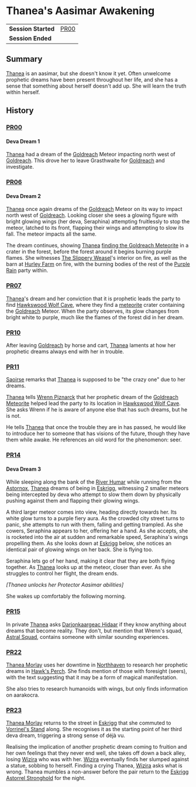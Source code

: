# Thanea's Aasimar Awakening

|||
| --- | --- |
| **Session Started** | [PR00](../sessions/PR00.md) | storyline.2
| **Session Ended** | |

## Summary

[Thanea](../../../astarus/people/thanea.md) is an aasimar, but she doesn't know it yet. Often unwelcome prophetic dreams have been present throughout her life, and she has a sense that something about herself doesn't add up. She will learn the truth within herself.

## History

### [PR00](../sessions/PR00.md)

#### Deva Dream 1

[Thanea](../../../astarus/people/thanea.md) had a dream of the [Goldreach](../civilisations/kingdom-of-astor/SETTLEMENTS/GOLDREACH/README.md) Meteor impacting north west of [Goldreach](../civilisations/kingdom-of-astor/SETTLEMENTS/GOLDREACH/README.md). This drove her to leave Grasthwaite for [Goldreach](../civilisations/kingdom-of-astor/SETTLEMENTS/GOLDREACH/README.md) and investigate.

### [PR06](../sessions/PR06.md)

#### Deva Dream 2

[Thanea](../../../astarus/people/thanea.md) once again dreams of the [Goldreach](../civilisations/kingdom-of-astor/SETTLEMENTS/GOLDREACH/README.md) Meteor on its way to impact north west of [Goldreach](../civilisations/kingdom-of-astor/SETTLEMENTS/GOLDREACH/README.md). Looking closer she sees a glowing figure with bright glowing wings (her deva, Seraphina) attempting fruitlessly to stop the meteor, latched to its front, flapping their wings and attempting to slow its fall. The meteor impacts all the same.

The dream continues, showing [Thanea](../../../astarus/people/thanea.md) [finding the Goldreach Meteorite](finding-the-goldreach-meteorite.md) in a crater in the forest, before the forest around it begins burning purple flames. She witnesses [The Slippery Weasel](../civilisations/kingdom-of-astor/SETTLEMENTS/GOLDREACH/the-slippery-weasel.md)'s interior on fire, as well as the barn at [Hurley Farm](../civilisations/kingdom-of-astor/SETTLEMENTS/GOLDREACH/hurley-farm.md) on fire, with the burning bodies of the rest of the [Purple Rain](../campaigns/purple-rain.md) party within.

### [PR07](../sessions/PR07.md)

[Thanea](../../../astarus/people/thanea.md)'s dream and her conviction that it is prophetic leads the party to find [Hawkswood Wolf Cave](../civilisations/kingdom-of-astor/SETTLEMENTS/GOLDREACH/hawkswood-wolf-cave.md), where they find a [meteorite](../items/meteoric/meteorite.md) crater containing the [Goldreach](../civilisations/kingdom-of-astor/SETTLEMENTS/GOLDREACH/README.md) Meteor. When the party observes, its glow changes from bright white to purple, much like the flames of the forest did in her dream.

### [PR10](../sessions/PR10.md)

After leaving [Goldreach](../civilisations/kingdom-of-astor/SETTLEMENTS/GOLDREACH/README.md) by horse and cart, [Thanea](../../../astarus/people/thanea.md) laments at how her prophetic dreams always end with her in trouble.

### [PR11](../sessions/PR11.md)

[Saoirse](../../../astarus/people/saoirse.md) remarks that [Thanea](../../../astarus/people/thanea.md) is supposed to be "the crazy one" due to her dreams.

[Thanea](../../../astarus/people/thanea.md) tells [Wrenn Piznarck](../characters/wrenn-piznarck.md) that her prophetic dream of the [Goldreach Meteorite](../items/meteoric/meteorites/goldreach-meteorite.md) helped lead the party to its location in [Hawkswood Wolf Cave](../civilisations/kingdom-of-astor/SETTLEMENTS/GOLDREACH/hawkswood-wolf-cave.md). She asks Wrenn if he is aware of anyone else that has such dreams, but he is not.

He tells [Thanea](../../../astarus/people/thanea.md) that once the trouble they are in has passed, he would like to introduce her to someone that has visions of the future, though they have them while awake. He references an old word for the phenomenon: seer.

### [PR14](../sessions/PR14.md)

#### Deva Dream 3

While sleeping along the bank of the [River Humar](../places/rivers-lakes/river-humar.md) while running from the [Astornox](../organisations/astornox/astornox.md), [Thanea](../../../astarus/people/thanea.md) dreams of being in [Eskrigg](../places/cities/eskrigg.md), witnessing 2 smaller meteors being intercepted by deva who attempt to slow them down by physically pushing against them and flapping their glowing wings.

A third larger meteor comes into view, heading directly towards her. Its white glow turns to a purple fiery aura. As the crowded city street turns to panic, she attempts to run with them, falling and getting trampled. As she cowers, Seraphina appears to her, offering her a hand. As she accepts, she is rocketed into the air at sudden and remarkable speed, Seraphina's wings propelling them. As she looks down at [Eskrigg](../places/cities/eskrigg.md) below, she notices an identical pair of glowing wings on her back. She is flying too.

Seraphina lets go of her hand, making it clear that they are both flying together. As [Thanea](../../../astarus/people/thanea.md) looks up at the meteor, closer than ever. As she struggles to control her flight, the dream ends.

*[Thanea unlocks her Protector Aasimar abilities]*

She wakes up comfortably the following morning.

### [PR15](../sessions/PR15.md)

In private [Thanea](../../../astarus/people/thanea.md) asks [Darjonkaargeac Hidaar](../characters/darjonkaargeac-hidaar.md) if they know anything about dreams that become reality. They don't, but mention that Wrenn's squad, [Astral Squad](../organisations/astorrel/squads/astral-squad.md), contains someone with similar sounding experiences.

### [PR22](../sessions/PR22.md)

[Thanea Morlay](../characters/thanea-morlay.md) uses her downtime in [Northhaven](../places/cities/northhaven.md) to research her prophetic dreams in [Hawk's Perch](../places/buildings/hawks-perch.md). She finds mention of those with foresight (seers), with the text suggesting that it may be a form of magical manifestation.

She also tries to research humanoids with wings, but only finds information on aarakocra.

### [PR23](../sessions/PR23.md)

[Thanea Morlay](../characters/thanea-morlay.md) returns to the street in [Eskrigg](../places/cities/eskrigg.md) that she commuted to [Vorrinel's Stand](../places/buildings/vorrinels-stand.md) along. She recognises it as the starting point of her third deva dream, triggering a strong sense of déjà vu.

Realising the implication of another prophetic dream coming to fruition and her own feelings that they never end well, she takes off down a back alley, losing [Wizira](../characters/wizira.md) who was with her. [Wizira](../characters/wizira.md) eventually finds her slumped against a statue, sobbing to herself. Finding a crying Thanea, [Wizira](../characters/wizira.md) asks what is wrong. Thanea mumbles a non-answer before the pair return to the [Eskrigg Astorrel Stronghold](../places/strongholds/eskrigg-astorrel-stronghold.md) for the night.
